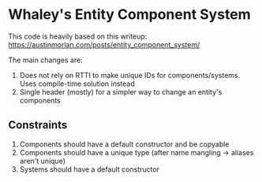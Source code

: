 # Whaley's Entity Component System
This code is heavily based on this writeup: https://austinmorlan.com/posts/entity_component_system/

The main changes are:

1. Does not rely on RTTI to make unique IDs for components/systems. Uses compile-time solution instead
2. Single header (mostly) for a simpler way to change an entity's components 

## Constraints

1. Components should have a default constructor and be copyable
2. Components should have a unique type (after name mangling -> aliases aren't unique)
3. Systems should have a default constructor
